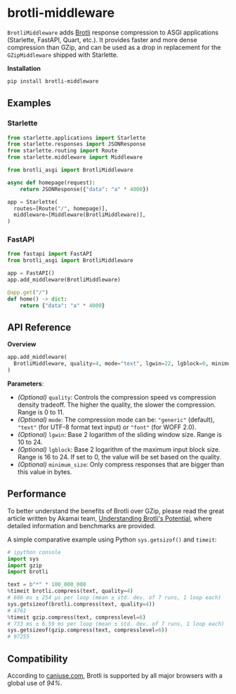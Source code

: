 # brotli-middleware

`BrotliMiddleware` adds [Brotli](https://github.com/google/brotli) response compression to ASGI applications (Starlette, FastAPI, Quart, etc.). It provides faster and more dense compression than GZip, and can be used as a drop in replacement for the `GZipMiddleware` shipped with Starlette.

**Installation**

```bash
pip install brotli-middleware
```

## Examples

### Starlette

```python
from starlette.applications import Starlette
from starlette.responses import JSONResponse
from starlette.routing import Route
from starlette.middleware import Middleware

from brotli_asgi import BrotliMiddleware

async def homepage(request):
    return JSONResponse({"data": "a" * 4000})

app = Starlette(
  routes=[Route("/", homepage)],
  middleware=[Middleware(BrotliMiddleware)],
)
```

### FastAPI

```python
from fastapi import FastAPI
from brotli_asgi import BrotliMiddleware

app = FastAPI()
app.add_middleware(BrotliMiddleware)

@app.get("/")
def home() -> dict:
    return {"data": "a" * 4000}
```

## API Reference

**Overview**

```python
app.add_middleware(
  BrotliMiddleware, quality=4, mode="text", lgwin=22, lgblock=0, minimum_size=400,
)
```

**Parameters**:

- _(Optional)_ `quality`: Controls the compression speed vs compression density tradeoff. The higher the quality, the slower the compression. Range is 0 to 11.
- _(Optional)_ `mode`: The compression mode can be: `"generic"` (default), `"text"` (for UTF-8 format text input) or `"font"` (for WOFF 2.0).
- _(Optional)_ `lgwin`: Base 2 logarithm of the sliding window size. Range is 10 to 24.
- _(Optional)_ `lgblock`: Base 2 logarithm of the maximum input block size. Range is 16 to 24. If set to 0, the value will be set based on the quality.
- _(Optional)_ `minimum_size`: Only compress responses that are bigger than this value in bytes.

## Performance

To better understand the benefits of Brotli over GZip, please read the great article written by Akamai team, [Understanding Brotli's Potential](https://blogs.akamai.com/2016/02/understanding-brotlis-potential.html), where detailed information and benchmarks are provided.

A simple comparative example using Python `sys.getsizof()` and `timeit`:

```python
# ipython console
import sys
import gzip
import brotli

text = b"*" * 100_000_000
%timeit brotli.compress(text, quality=4)
# 606 ms ± 254 µs per loop (mean ± std. dev. of 7 runs, 1 loop each)
sys.getsizeof(brotli.compress(text, quality=4))
# 4761
%timeit gzip.compress(text, compresslevel=6)
# 733 ms ± 6.59 ms per loop (mean ± std. dev. of 7 runs, 1 loop each)
sys.getsizeof(gzip.compress(text, compresslevel=6))
# 97255
```

## Compatibility

According to [caniuse.com](https://caniuse.com/#feat=brotli), Brotli is supported by all major browsers with a global use of _94%_.
